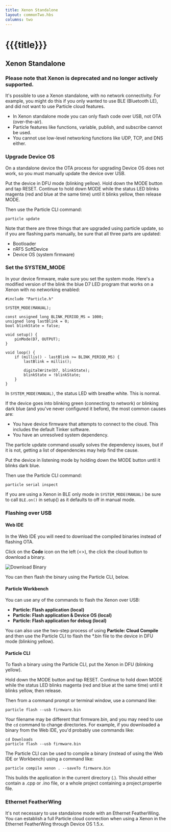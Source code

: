 ```yaml
---
title: Xenon Standalone
layout: commonTwo.hbs
columns: two
---
```


# {{{title}}}
## Xenon Standalone

### Please note that Xenon is deprecated and no longer actively supported.

It's possible to use a Xenon standalone, with no network connectivity. For example, you might do this if you only wanted to use BLE (Bluetooth LE), and did not want to use Particle cloud features.

* In Xenon standalone mode you can only flash code over USB, not OTA (over-the-air).
* Particle features like functions, variable, publish, and subscribe cannot be used.
* You cannot use low-level networking functions like UDP, TCP, and DNS either.

### Upgrade Device OS

On a standalone device the OTA process for upgrading Device OS does not work, so you must manually update the device over USB.

Put the device in DFU mode (blinking yellow). Hold down the MODE button and tap RESET. Continue to hold down MODE while the status LED blinks magenta (red and blue at the same time) until it blinks yellow, then release MODE.

Then use the Particle CLI command:

```
particle update

```

Note that there are three things that are upgraded using particle update, so if you are flashing parts manually, be sure that all three parts are updated:

* Bootloader
* nRF5 SoftDevice
* Device OS (system firmware)

### Set the SYSTEM\_MODE

In your device firmware, make sure you set the system mode. Here's a modified version of the blink the blue D7 LED program that works on a Xenon with no networking enabled:

```
#include "Particle.h"

SYSTEM_MODE(MANUAL);

const unsigned long BLINK_PERIOD_MS = 1000;
unsigned long lastBlink = 0;
bool blinkState = false;

void setup() {
    pinMode(D7, OUTPUT);
}

void loop() {
    if (millis() - lastBlink >= BLINK_PERIOD_MS) {
        lastBlink = millis();

        digitalWrite(D7, blinkState);
        blinkState = !blinkState;
    }
}

```

In `SYSTEM_MODE(MANUAL)`, the status LED with breathe white. This is normal.

If the device goes into blinking green (connecting to network) or blinking dark blue (and you've never configured it before), the most common causes are:

* You have device firmware that attempts to connect to the cloud. This includes the default Tinker software.
* You have an unresolved system dependency.

The particle update command usually solves the dependency issues, but if it is not, getting a list of dependencies may help find the cause.

Put the device in listening mode by holding down the MODE button until it blinks dark blue.

Then use the Particle CLI command:

```
particle serial inspect

```

If you are using a Xenon in BLE only mode in `SYSTEM_MODE(MANUAL)` be sure to call `BLE.on()` in setup() as it defaults to off in manual mode.

### Flashing over USB

#### Web IDE

In the Web IDE you will need to download the compiled binaries instead of flashing OTA.

Click on the **Code** icon on the left (<>), the click the cloud button to download a binary.

![Download Binary](/assets/images/support/blinkManualDownload.png)

You can then flash the binary using the Particle CLI, below.

#### Particle Workbench

You can use any of the commands to flash the Xenon over USB:

* **Particle: Flash application (local)**
* **Particle: Flash application & Device OS (local)**
* **Particle: Flash application for debug (local)**

You can also use the two-step process of using **Particle: Cloud Compile** and then use the Particle CLI to flash the \*.bin file to the device in DFU mode (blinking yellow).

#### Particle CLI

To flash a binary using the Particle CLI, put the Xenon in DFU (blinking yellow).

Hold down the MODE button and tap RESET. Continue to hold down MODE while the status LED blinks magenta (red and blue at the same time) until it blinks yellow, then release.

Then from a command prompt or terminal window, use a command like:

```
particle flash --usb firmware.bin

```

Your filename may be different that firmware.bin, and you may need to use the `cd` command to change directories. For example, if you downloaded a binary from the Web IDE, you'd probably use commands like:

```
cd Downloads
particle flash --usb firmware.bin

```

The Particle CLI can be used to compile a binary (instead of using the Web IDE or Workbench) using a command like:

```
particle compile xenon . --saveTo firmware.bin

```

This builds the application in the current directory (.). This should either contain a .cpp or .ino file, or a whole project containing a project.propertie file.

### Ethernet FeatherWing

It's not necessary to use standalone mode with an Ethernet FeatherWing. You can establish a full Particle cloud connection when using a Xenon in the Ethernet FeatherWing through Device OS 1.5.x.

